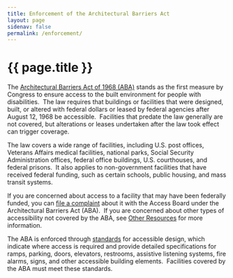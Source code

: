```yaml
---
title: Enforcement of the Architectural Barriers Act
layout: page
sidenav: false
permalink: /enforcement/
---
```


# {{ page.title }}

The [Architectural Barriers Act of 1968 (ABA)](..) stands as the first measure by Congress to ensure access to the built environment for people with disabilities.&nbsp;
The law requires that buildings or facilities that were designed, built, or altered with federal dollars or leased by federal agencies after August 12, 1968 be accessible.&nbsp;
Facilities that predate the law generally are not covered, but alterations or leases undertaken after the law took effect can trigger coverage.

The law covers a wide range of facilities, including U.S. post offices, Veterans Affairs medical facilities, national parks, Social Security Administration offices, federal office buildings, U.S. courthouses, and federal prisons.&nbsp;
It also applies to non-government facilities that have received federal funding, such as certain schools, public housing, and mass transit systems.

If you are concerned about access to a facility that may have been federally funded, you can [file a complaint](/enforcement/complaint.html) about it with the Access Board under the Architectural Barriers Act (ABA).&nbsp;
If you are concerned about other types of accessibility not covered by the ABA, see [Other Resources](..) for more information.

The ABA is enforced through [standards](..) for accessible design, which indicate where access is required and provide detailed specifications for ramps, parking, doors, elevators, restrooms, assistive listening systems, fire alarms, signs, and other accessible building elements.&nbsp;
Facilities covered by the ABA must meet these standards.
